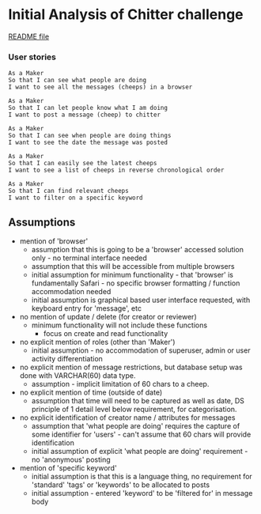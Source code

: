 # Initial Analysis of Chitter challenge

[README file](/README.md)

### User stories
```
As a Maker
So that I can see what people are doing
I want to see all the messages (cheeps) in a browser

As a Maker
So that I can let people know what I am doing  
I want to post a message (cheep) to chitter

As a Maker
So that I can see when people are doing things
I want to see the date the message was posted

As a Maker
So that I can easily see the latest cheeps
I want to see a list of cheeps in reverse chronological order

As a Maker
So that I can find relevant cheeps
I want to filter on a specific keyword
```

## Assumptions
- mention of 'browser'
  - assumption that this is going to be a 'browser' accessed solution only - no terminal interface needed
  - assumption that this will be accessible from multiple browsers
  - initial assumption for minimum functionality - that 'browser' is fundamentally Safari - no specific browser formatting / function accommodation needed
  - initial assumption is graphical based user interface requested, with keyboard entry for 'message', etc
- no mention of update / delete (for creator or reviewer)
  - minimum functionality will not include these functions
    - focus on create and read functionality
- no explicit mention of roles (other than 'Maker')
  - initial assumption - no accommodation of superuser, admin or user activity differentiation
- no explicit mention of message restrictions, but database setup was done with VARCHAR(60) data type.
  - assumption - implicit limitation of 60 chars to a cheep.
- no explicit mention of time (outside of date)
  - assumption that time will need to be captured as well as date, DS principle of 1 detail level below requirement, for categorisation.
- no explicit identification of creator name / attributes for messages
  - assumption that 'what people are doing' requires the capture of some identifier for 'users' - can't assume that 60 chars will provide identification
  - initial assumption of explicit 'what people are doing' requirement - no 'anonymous' posting
- mention of 'specific keyword'
  - initial assumption is that this is a language thing, no requirement for 'standard' 'tags' or 'keywords' to be allocated to posts
  - initial assumption - entered 'keyword' to be 'filtered for' in message body
